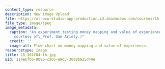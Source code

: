 ```yaml
---
content_type: resource
description: New image Upload
file: https://ol-ocw-studio-app-production.s3.amazonaws.com/courses/15-301-managerial-psychology-laboratory-fall-2004/114e6fb08095ca66e9d330d8b925d40e_15-301f04-th.jpg
file_type: image/jpeg
image_metadata:
  caption: "An experiment testing money mapping and value of experience. (Image\_\
    courtesy of\_Prof. Dan Ariely.)"
  credit: ''
  image-alt: Flow chart on money mapping and value of experience.
resourcetype: Image
title: 15-301f04-th.jpg
uid: 114e6fb0-8095-ca66-e9d3-30d8b925d40e
---
```

